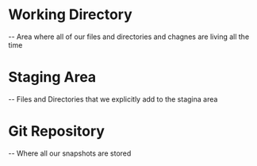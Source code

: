 # Working Directory
-- Area where all of our files and directories and chagnes are living all the time

# Staging Area
-- Files and Directories that we explicitly add to the stagina area

# Git Repository
-- Where all our snapshots are stored
